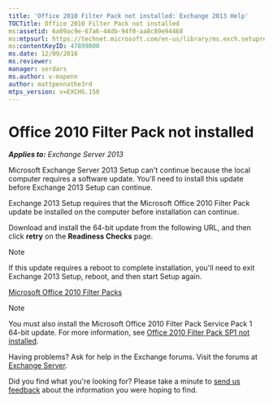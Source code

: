 ```yaml
---
title: 'Office 2010 Filter Pack not installed: Exchange 2013 Help'
TOCTitle: Office 2010 Filter Pack not installed
ms:assetid: 6a09ac9e-67a6-44db-94f0-aa8c89e94468
ms:mtpsurl: https://technet.microsoft.com/en-us/library/ms.exch.setupreadiness.msfilterpackv2notinstalled(v=EXCHG.150)
ms:contentKeyID: 47899800
ms.date: 12/09/2016
ms.reviewer: 
manager: serdars
ms.author: v-mapenn
author: mattpennathe3rd
mtps_version: v=EXCHG.150
---
```


# Office 2010 Filter Pack not installed

_**Applies to:** Exchange Server 2013_

Microsoft Exchange Server 2013 Setup can't continue because the local computer requires a software update. You'll need to install this update before Exchange 2013 Setup can continue.

Exchange 2013 Setup requires that the Microsoft Office 2010 Filter Pack update be installed on the computer before installation can continue.

Download and install the 64-bit update from the following URL, and then click **retry** on the **Readiness Checks** page.

> [!NOTE]
> If this update requires a reboot to complete installation, you'll need to exit Exchange 2013 Setup, reboot, and then start Setup again.

[Microsoft Office 2010 Filter Packs](https://go.microsoft.com/fwlink/p/?linkid=191548)

> [!NOTE]
> You must also install the Microsoft Office 2010 Filter Pack Service Pack 1 64-bit update. For more information, see <A href="office-2010-filter-pack-sp1-not-installed-exchange-2013-help.md">Office 2010 Filter Pack SP1 not installed</A>.

Having problems? Ask for help in the Exchange forums. Visit the forums at [Exchange Server](https://go.microsoft.com/fwlink/p/?linkid=60612).

Did you find what you're looking for? Please take a minute to [send us feedback](mailto:exsetuphelpfeedback@microsoft.com?subject=exchange%202013%20setup%20help%20feedback) about the information you were hoping to find.
